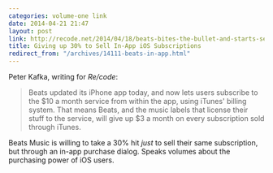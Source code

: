 ```yaml
---
categories: volume-one link
date: 2014-04-21 21:47
layout: post
link: http://recode.net/2014/04/18/beats-bites-the-bullet-and-starts-selling-subscriptions-from-apples-app/
title: Giving up 30% to Sell In-App iOS Subscriptions
redirect_from: "/archives/14111-beats-in-app.html"
---
```



Peter Kafka, writing for _Re/code_: 

> Beats updated its iPhone app today, and now lets users subscribe to the $10 a month service from within the app, using iTunes' billing system. That means Beats, and the music labels that license their stuff to the service, will give up $3 a month on every subscription sold through iTunes.

Beats Music is willing to take a 30% hit _just_ to sell their same subscription, but through an in-app purchase dialog. Speaks volumes about the purchasing power of iOS users. 
